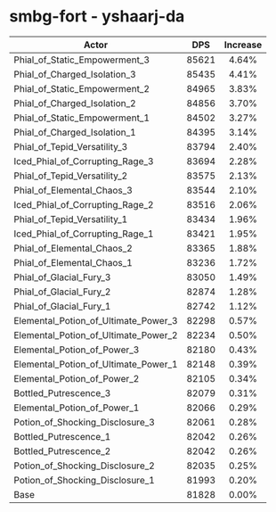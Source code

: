 # smbg-fort - yshaarj-da
| Actor | DPS | Increase |
|---|:---:|:---:|
|Phial_of_Static_Empowerment_3|85621|4.64%|
|Phial_of_Charged_Isolation_3|85435|4.41%|
|Phial_of_Static_Empowerment_2|84965|3.83%|
|Phial_of_Charged_Isolation_2|84856|3.70%|
|Phial_of_Static_Empowerment_1|84502|3.27%|
|Phial_of_Charged_Isolation_1|84395|3.14%|
|Phial_of_Tepid_Versatility_3|83794|2.40%|
|Iced_Phial_of_Corrupting_Rage_3|83694|2.28%|
|Phial_of_Tepid_Versatility_2|83575|2.13%|
|Phial_of_Elemental_Chaos_3|83544|2.10%|
|Iced_Phial_of_Corrupting_Rage_2|83516|2.06%|
|Phial_of_Tepid_Versatility_1|83434|1.96%|
|Iced_Phial_of_Corrupting_Rage_1|83421|1.95%|
|Phial_of_Elemental_Chaos_2|83365|1.88%|
|Phial_of_Elemental_Chaos_1|83236|1.72%|
|Phial_of_Glacial_Fury_3|83050|1.49%|
|Phial_of_Glacial_Fury_2|82874|1.28%|
|Phial_of_Glacial_Fury_1|82742|1.12%|
|Elemental_Potion_of_Ultimate_Power_3|82298|0.57%|
|Elemental_Potion_of_Ultimate_Power_2|82234|0.50%|
|Elemental_Potion_of_Power_3|82180|0.43%|
|Elemental_Potion_of_Ultimate_Power_1|82148|0.39%|
|Elemental_Potion_of_Power_2|82105|0.34%|
|Bottled_Putrescence_3|82079|0.31%|
|Elemental_Potion_of_Power_1|82066|0.29%|
|Potion_of_Shocking_Disclosure_3|82061|0.28%|
|Bottled_Putrescence_1|82042|0.26%|
|Bottled_Putrescence_2|82042|0.26%|
|Potion_of_Shocking_Disclosure_2|82035|0.25%|
|Potion_of_Shocking_Disclosure_1|81993|0.20%|
|Base|81828|0.00%|
